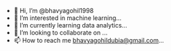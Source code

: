 - 👋 Hi, I’m @bhavyagohil1998
- 👀 I’m interested in machine learning...
- 🌱 I’m currently learning data analytics...
- 💞️ I’m looking to collaborate on ...
- 📫 How to reach me bhavyagohildubia@gmail.com...

<!---
bhavyagohil1998/bhavyagohil1998 is a ✨ special ✨ repository because its `README.md` (this file) appears on your GitHub profile.
You can click the Preview link to take a look at your changes.
--->
